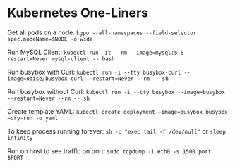 # Kubernetes One-Liners

Get all pods on a node:
`kgpo --all-namespaces --field-selector spec.nodeName=$NODE -o wide`

Run MySQL Client:
`kubectl run -it --rm --image=mysql:5.6 --restart=Never mysql-client -- bash`

Run busybox with Curl:
`kubectl run -i --tty busybox-curl --image=odise/busybox-curl --restart=Never --rm -- sh`

Run busybox without Curl:
`kubectl run -i --tty busybox --image=busybox --restart=Never --rm -- sh`

Create template YAML:
`kubectl create deployment —image=busybox busybox —dry-run -o yaml`

To keep process running forever:  `sh -c "exec tail -f /dev/null"` or `sleep infinity`

Run on host to see traffic on port:  `sudo tcpdump -i eth0 -s 1500 port $PORT`
